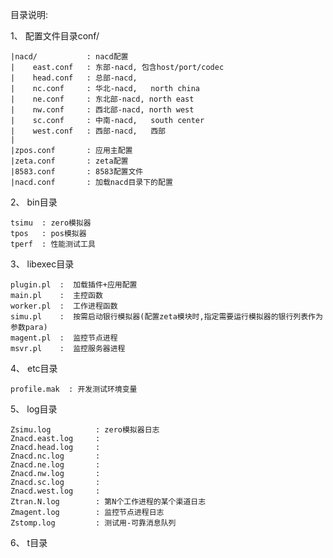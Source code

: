 目录说明:

1、 配置文件目录conf/
    
    |nacd/           : nacd配置
    |    east.conf   : 东部-nacd, 包含host/port/codec
    |    head.conf   : 总部-nacd, 
    |    nc.conf     : 华北-nacd,   north china
    |    ne.conf     : 东北部-nacd, north east
    |    nw.conf     : 西北部-nacd, north west
    |    sc.conf     : 中南-nacd,   south center
    |    west.conf   : 西部-nacd,   西部
    |
    |zpos.conf       : 应用主配置
    |zeta.conf       : zeta配置
    |8583.conf       : 8583配置文件
    |nacd.conf       : 加载nacd目录下的配置

2、 bin目录

    tsimu  : zero模拟器
    tpos   : pos模拟器
    tperf  : 性能测试工具

3、 libexec目录

    plugin.pl  :  加载插件+应用配置
    main.pl    :  主控函数
    worker.pl  :  工作进程函数
    simu.pl    :  按需启动银行模拟器(配置zeta模块时,指定需要运行模拟器的银行列表作为参数para)
    magent.pl  :  监控节点进程
    msvr.pl    :  监控服务器进程

4、 etc目录

    profile.mak  : 开发测试环境变量
    
5、 log目录
    
    Zsimu.log          : zero模拟器日志
    Znacd.east.log     : 
    Znacd.head.log     :
    Znacd.nc.log       :
    Znacd.ne.log       :
    Znacd.nw.log       :
    Znacd.sc.log       :
    Znacd.west.log     :
    Ztran.N.log        : 第N个工作进程的某个渠道日志
    Zmagent.log        : 监控节点进程日志
    Zstomp.log         : 测试用-可靠消息队列

6、 t目录


